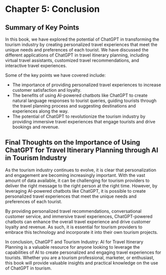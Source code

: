 Chapter 5: Conclusion
=====================

Summary of Key Points
---------------------

In this book, we have explored the potential of ChatGPT in transforming the tourism industry by creating personalized travel experiences that meet the unique needs and preferences of each tourist. We have discussed the different applications of ChatGPT in travel itinerary planning, including virtual travel assistants, customized travel recommendations, and interactive travel experiences.

Some of the key points we have covered include:

* The importance of providing personalized travel experiences to increase customer satisfaction and loyalty.
* The benefits of using AI-powered chatbots like ChatGPT to create natural language responses to tourist queries, guiding tourists through the travel planning process and suggesting destinations and experiences along the way.
* The potential of ChatGPT to revolutionize the tourism industry by providing immersive travel experiences that engage tourists and drive bookings and revenue.

Final Thoughts on the Importance of Using ChatGPT for Travel Itinerary Planning through AI in Tourism Industry
--------------------------------------------------------------------------------------------------------------

As the tourism industry continues to evolve, it is clear that personalization and engagement are becoming increasingly important. With the vast amount of data available, it can be challenging for tourism providers to deliver the right message to the right person at the right time. However, by leveraging AI-powered chatbots like ChatGPT, it is possible to create personalized travel experiences that meet the unique needs and preferences of each tourist.

By providing personalized travel recommendations, conversational customer service, and immersive travel experiences, ChatGPT-powered chatbots can enhance the overall travel experience and drive customer loyalty and revenue. As such, it is essential for tourism providers to embrace this technology and incorporate it into their own tourism projects.

In conclusion, ChatGPT and Tourism Industry: AI for Travel Itinerary Planning is a valuable resource for anyone looking to leverage the capabilities of AI to create personalized and engaging travel experiences for tourists. Whether you are a tourism professional, marketer, or enthusiast, this book will provide valuable insights and practical knowledge on the use of ChatGPT in tourism.
